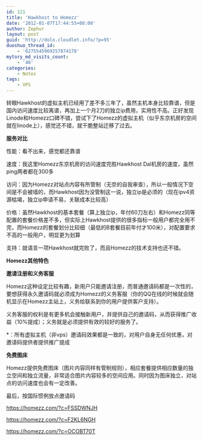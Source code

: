 ```yaml
---
id: 121
title: 'Hawkhost to Homezz'
date: '2012-01-07T17:44:55+08:00'
author: Zephur
layout: post
guid: 'http://dolo.cloudlet.info/?p=95'
duoshuo_thread_id:
    - '6275545969257874178'
mytory_md_visits_count:
    - '40'
categories:
    - Notes
tags:
    - VPS
---
```


转眼Hawkhost的虚拟主机已经用了差不多三年了，虽然主机本身比较靠谱，但是国内访问速度比较离谱，再加上一个月2刀的独立ip费用，实用性不高。正好发现Linode和Homezz口碑不错，尝试下了Homezz的虚拟主机（似乎东京机房的空间就在linode上），感觉还不错，就干脆整站迁移了过去。

<!-- more -->

**服务对比**

性能：看不出来，感觉都还靠谱

速度：我这里Homezz东京机房的访问速度完胜Hawkhost Dal机房的速度，虽然ping两者都在300多

访问：因为Homezz对站点内容有所管制（无奈的自我审查），所以一般情况下空间是不会被墙的，而Hawkhost因为没管制这一说，独立ip是必须的（现在ipv4资源枯竭，独立ip申请不易，关联成本比较高）

价格：虽然Hawkhost的基本套餐（算上独立ip，年付60刀左右）和Homezz同等配置的套餐价格差不多，但实际上Hawkhost提供的很多指标一般用户都完全用不完，而Homezz的套餐划分比较细（最低的B套餐目前年付才100米），对配置要求不高的一般用户，明显更为划算

支持：就语言一项Hawkhost就完败了，而且Homezz的技术支持也还不错。

**Homezz其他特色**

**邀请注册和义务客服**

Homezz这种设定比较有趣，新用户只能邀请注册，而普通邀请码都是一次性的，要想获得永久邀请码就必须成为Homezz的义务客服（你的QQ在线的时候就会随机显示在Homezz主站上，义务给联系到你的用户提供客户支持）。

义务客服的权利是有更多机会接触新用户，并提供自己的邀请码，从而获得推广收益（10%提成）；义务就是必须提供有效的较好的服务了。

\*：所有虚拟主机（非vps）邀请码效果都是一致的，对用户自身无任何优惠，对邀请码提供者提供推广提成

**免费图床**

Homezz提供免费图床（图片内容同样有管制规则），相应套餐提供相应数量的独立空间和独立流量，非常适合图片内容较多的空间应用。同时因为图床独立，对站点的访问速度也会有一定改善。

最后，按国际惯例放点邀请码

<https://homezz.com/?c=FSSDWNJH>

<https://homezz.com/?c=F2KL6NGH>

<https://homezz.com/?c=OCOBT70T>